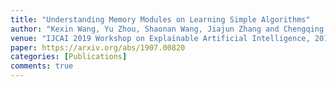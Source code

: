 ```yaml
---
title: "Understanding Memory Modules on Learning Simple Algorithms"
author: "Kexin Wang, Yu Zhou, Shaonan Wang, Jiajun Zhang and Chengqing Zong"
venue: "IJCAI 2019 Workshop on Explainable Artificial Intelligence, 2019"
paper: https://arxiv.org/abs/1907.00820
categories: [Publications]
comments: true
---
```

